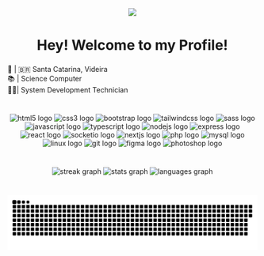 <div align="center">
  <img src="https://visitor-badge.laobi.icu/badge?page_id=heldermartins4.heldermartins4&left_text=Views"  />
</div>

###

<h1 align="center">Hey! Welcome to my Profile!</h1>

###

<p align="left">📍 | 🇧🇷 Santa Catarina, Videira<br>📚 | Science Computer<br>🧑‍🎓| System Development Technician</p>

###

<br clear="both">

<div align="center" width="300">
  <img src="https://cdn.jsdelivr.net/gh/devicons/devicon/icons/html5/html5-original.svg" height="32" width="44" alt="html5 logo"  />
  <img src="https://cdn.jsdelivr.net/gh/devicons/devicon/icons/css3/css3-original.svg" height="32" width="44" alt="css3 logo"  />
  <img src="https://cdn.jsdelivr.net/gh/devicons/devicon/icons/bootstrap/bootstrap-original.svg" height="32" width="44" alt="bootstrap logo"  />
  <img src="https://cdn.jsdelivr.net/gh/devicons/devicon/icons/tailwindcss/tailwindcss-original-wordmark.svg" height="32" width="44" alt="tailwindcss logo"  />
  <img src="https://cdn.jsdelivr.net/gh/devicons/devicon/icons/sass/sass-original.svg" height="32" width="44" alt="sass logo"  />
  <img src="https://cdn.jsdelivr.net/gh/devicons/devicon/icons/javascript/javascript-original.svg" height="32" width="44" alt="javascript logo"  />
  <img src="https://cdn.jsdelivr.net/gh/devicons/devicon/icons/typescript/typescript-original.svg" height="32" width="44" alt="typescript logo"  />
  <img src="https://cdn.jsdelivr.net/gh/devicons/devicon/icons/nodejs/nodejs-original.svg" height="32" width="44" alt="nodejs logo"  />
  <img src="https://cdn.jsdelivr.net/gh/devicons/devicon/icons/express/express-original.svg" height="32" width="44" alt="express logo"  />
  <img src="https://cdn.jsdelivr.net/gh/devicons/devicon/icons/react/react-original.svg" height="32" width="44" alt="react logo"  />
  <img src="https://cdn.jsdelivr.net/gh/devicons/devicon/icons/socketio/socketio-original.svg" height="32" width="44" alt="socketio logo"  />
  <img src="https://cdn.jsdelivr.net/gh/devicons/devicon/icons/nextjs/nextjs-original.svg" height="32" width="44" alt="nextjs logo"  />
  <img src="https://cdn.jsdelivr.net/gh/devicons/devicon/icons/php/php-original.svg" height="32" width="44" alt="php logo"  />
  <img src="https://cdn.jsdelivr.net/gh/devicons/devicon/icons/mysql/mysql-original.svg" height="32" width="44" alt="mysql logo"  />
  <img src="https://cdn.jsdelivr.net/gh/devicons/devicon/icons/linux/linux-original.svg" height="32" width="44" alt="linux logo"  />
  <img src="https://cdn.jsdelivr.net/gh/devicons/devicon/icons/git/git-original.svg" height="32" width="44" alt="git logo"  />
  <img src="https://cdn.jsdelivr.net/gh/devicons/devicon/icons/figma/figma-original.svg" height="32" width="44" alt="figma logo"  />
  <img src="https://cdn.jsdelivr.net/gh/devicons/devicon/icons/photoshop/photoshop-plain.svg" height="32" width="44" alt="photoshop logo"  />
</div>

###

<br clear="both">

<div align="center">
  <img src="https://streak-stats.demolab.com?user=heldermartins4&locale=en&mode=weekly&theme=dark&hide_border=true&border_radius=5&date_format=M j[, Y]&order=3" height="140" alt="streak graph"  />
  <img src="https://github-readme-stats.vercel.app/api?username=heldermartins4&hide_title=true&hide_rank=false&show_icons=false&include_all_commits=true&count_private=true&disable_animations=true&theme=dark&locale=en&hide_border=true&order=1" height="140" alt="stats graph"  />
  <img src="https://github-readme-stats.vercel.app/api?username=heldermartins4&show_icons=false&theme=dark&hide_border=true" height="140" alt="languages graph"  />
</div>

###

<br clear="both">

<img src="./github-user-contribution.svg" alt="Snake animation" />

###
